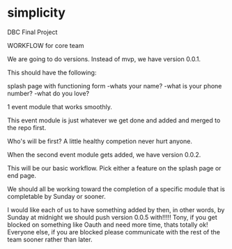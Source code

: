 simplicity
==========

DBC Final Project


WORKFLOW for core team

We are going to do versions. 
Instead of mvp, we have version 0.0.1.

This should have the following:

splash page with functioning form
  -whats your name?
  -what is your phone number?
  -what do you love?


1 event module that works smoothly.

This event module is just whatever we get done and added and merged to the repo first.

Who's will be first? A little healthy competion never hurt anyone.  

When the second event module gets added, we have version 0.0.2. 

This will be our basic workflow. Pick either a feature on the splash page or end page.

We should all be working toward the completion of a specific module that is completable by Sunday or sooner. 

I would like each of us to have something added by then, in other words, by Sunday at midnight
we should push version 0.0.5 with!!!!! Tony, if you get blocked on something like Oauth and need more time, thats totally ok!
Everyone else, if you are blocked please communicate with the rest of the team sooner rather than later. 


